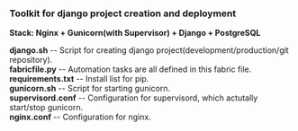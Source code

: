 <h3>Toolkit for django project creation and deployment</h3>

<b>Stack: Nginx + Gunicorn(with Supervisor) + Django + PostgreSQL</b><br/>

<b>django.sh</b> -- Script for creating django project(development/production/git repository).<br/>
<b>fabricfile.py</b> -- Automation tasks are all defined in this fabric file.<br/>
<b>requirements.txt</b> -- Install list for pip.<br/>
<b>gunicorn.sh</b> -- Script for starting gunicorn.<br/>
<b>supervisord.conf</b> -- Configuration for supervisord, which actutally start/stop gunicorn.<br/>
<b>nginx.conf</b> -- Configuration for nginx.
